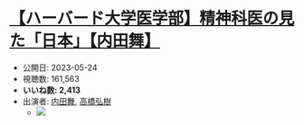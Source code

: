 # [【ハーバード大学医学部】精神科医の見た「日本」【内田舞】](https://www.youtube.com/watch?v=jo2dvOZbYsM)
-   公開日: 2023-05-24
-   視聴数: 161,563
-   **いいね数: 2,413**
-   出演者: [内田舞](/rehacq_fan/people/内田舞 "wikilink"), [高橋弘樹](/rehacq_fan/people/高橋弘樹 "wikilink")
    - [![](https://img.youtube.com/vi/jo2dvOZbYsM/hqdefault.jpg)](https://www.youtube.com/watch?v=jo2dvOZbYsM)

